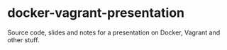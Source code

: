 docker-vagrant-presentation
===========================

Source code, slides and notes for a presentation on Docker, Vagrant and other stuff.
